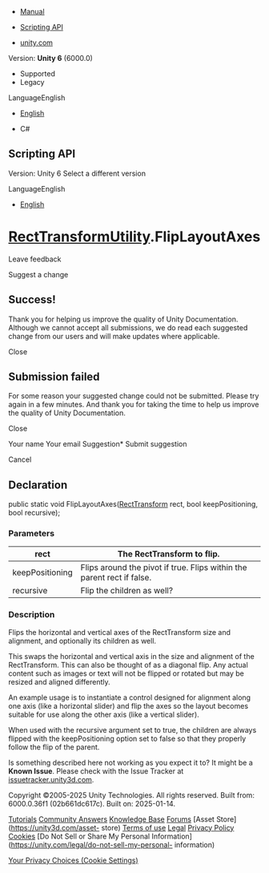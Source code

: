 [ ]()

  * [Manual](../Manual/index.html)
  * [Scripting API](../ScriptReference/index.html)

  * [unity.com](https://unity.com/)

Version: **Unity 6** (6000.0)

  * Supported
  * Legacy

LanguageEnglish

  * [English]()

  * C#

[ ](https://docs.unity3d.com)

## Scripting API

Version: Unity 6 Select a different version

LanguageEnglish

  * [English]()

#  [RectTransformUtility](RectTransformUtility.html).FlipLayoutAxes

Leave feedback

Suggest a change

## Success!

Thank you for helping us improve the quality of Unity Documentation. Although
we cannot accept all submissions, we do read each suggested change from our
users and will make updates where applicable.

Close

## Submission failed

For some reason your suggested change could not be submitted. Please <a>try
again</a> in a few minutes. And thank you for taking the time to help us
improve the quality of Unity Documentation.

Close

Your name Your email Suggestion* Submit suggestion

Cancel

[ ]()

## Declaration

public static void FlipLayoutAxes([RectTransform](RectTransform.html) rect,
bool keepPositioning, bool recursive);

### Parameters

rect | The RectTransform to flip.  
---|---  
keepPositioning | Flips around the pivot if true. Flips within the parent rect if false.  
recursive | Flip the children as well?  
  
### Description

Flips the horizontal and vertical axes of the RectTransform size and
alignment, and optionally its children as well.

This swaps the horizontal and vertical axis in the size and alignment of the
RectTransform. This can also be thought of as a diagonal flip. Any actual
content such as images or text will not be flipped or rotated but may be
resized and aligned differently.  
  
An example usage is to instantiate a control designed for alignment along one
axis (like a horizontal slider) and flip the axes so the layout becomes
suitable for use along the other axis (like a vertical slider).  
  
When used with the recursive argument set to true, the children are always
flipped with the keepPositioning option set to false so that they properly
follow the flip of the parent.

Is something described here not working as you expect it to? It might be a
**Known Issue**. Please check with the Issue Tracker at
[issuetracker.unity3d.com](https://issuetracker.unity3d.com).

Copyright ©2005-2025 Unity Technologies. All rights reserved. Built from:
6000.0.36f1 (02b661dc617c). Built on: 2025-01-14.

[Tutorials](https://unity3d.com/learn) [Community
Answers](https://answers.unity3d.com) [Knowledge
Base](https://support.unity3d.com/hc/en-us)
[Forums](https://forum.unity3d.com) [Asset Store](https://unity3d.com/asset-
store) [Terms of use](https://docs.unity3d.com/Manual/TermsOfUse.html)
[Legal](https://unity.com/legal) [Privacy
Policy](https://unity.com/legal/privacy-policy)
[Cookies](https://unity.com/legal/cookie-policy) [Do Not Sell or Share My
Personal Information](https://unity.com/legal/do-not-sell-my-personal-
information)

[Your Privacy Choices (Cookie Settings)](javascript:void\(0\);)

